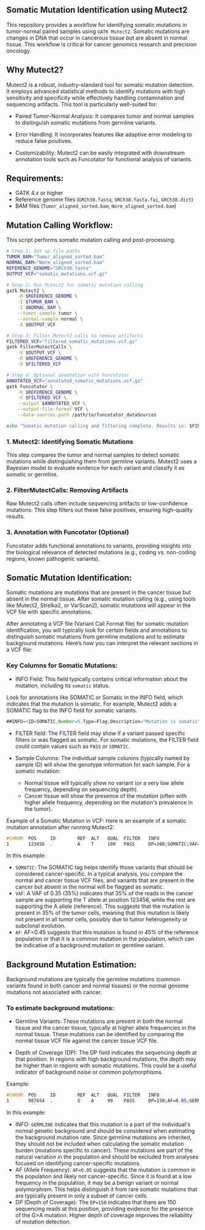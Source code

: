 ## Somatic Mutation Identification using Mutect2
This repository provides a workflow for identifying somatic mutations in tumor-normal paired samples using `GATK Mutect2`. Somatic mutations are changes in DNA that occur in cancerous tissue but are absent in normal tissue. This workflow is critical for cancer genomics research and precision oncology.

## Why Mutect2?
Mutect2 is a robust, industry-standard tool for somatic mutation detection. It employs advanced statistical methods to identify mutations with high sensitivity and specificity while effectively handling contamination and sequencing artifacts. This tool is particularly well-suited for:

- Paired Tumor-Normal Analysis: It compares tumor and normal samples to distinguish somatic mutations from germline variants.

- Error Handling: It incorporates features like adaptive error modeling to reduce false positives.

- Customizability: Mutect2 can be easily integrated with downstream annotation tools such as Funcotator for functional analysis of variants.

## Requirements: 
- GATK 4.x or higher
- Reference genome files (`GRCh38.fasta`, `GRCh38.fasta.fai`, `GRCh38.dict`) 
- BAM files (`Tumor_aligned_sorted.bam`, `Norm_aligned_sorted.bam`)

## Mutation Calling Workflow:
This script performs somatic mutation calling and post-processing.

```bash
# Step 1: Set up file paths
TUMOR_BAM="Tumor_aligned_sorted.bam"
NORMAL_BAM="Norm_aligned_sorted.bam"
REFERENCE_GENOME="GRCh38.fasta"
OUTPUT_VCF="somatic_mutations.vcf.gz"

# Step 2: Run Mutect2 for somatic mutation calling
gatk Mutect2 \
    -R $REFERENCE_GENOME \
    -I $TUMOR_BAM \
    -I $NORMAL_BAM \
    --tumor-sample tumor \
    --normal-sample normal \
    -O $OUTPUT_VCF

# Step 3: Filter Mutect2 calls to remove artifacts
FILTERED_VCF="filtered_somatic_mutations.vcf.gz"
gatk FilterMutectCalls \
    -V $OUTPUT_VCF \
    -R $REFERENCE_GENOME \
    -O $FILTERED_VCF

# Step 4: Optional annotation with Funcotator
ANNOTATED_VCF="annotated_somatic_mutations.vcf.gz"
gatk Funcotator \
    -R $REFERENCE_GENOME \
    -V $FILTERED_VCF \
    --output $ANNOTATED_VCF \
    --output-file-format VCF \
    --data-sources-path /path/to/funcotator_dataSources

echo "Somatic mutation calling and filtering complete. Results in: $FILTERED_VCF"
```

### 1. Mutect2: Identifying Somatic Mutations
This step compares the tumor and normal samples to detect somatic mutations while distinguishing them from germline variants.
Mutect2 uses a Bayesian model to evaluate evidence for each variant and classify it as somatic or germline.

### 2. FilterMutectCalls: Removing Artifacts
Raw Mutect2 calls often include sequencing artifacts or low-confidence mutations. This step filters out these false positives, ensuring high-quality results.

### 3. Annotation with Funcotator (Optional)
Funcotator adds functional annotations to variants, providing insights into the biological relevance of detected mutations (e.g., coding vs. non-coding regions, known pathogenic variants).

## Somatic Mutation Identification:
Somatic mutations are mutations that are present in the cancer tissue but absent in the normal tissue. After somatic mutation calling (e.g., using tools like Mutect2, Strelka2, or VarScan2), somatic mutations will appear in the VCF file with specific annotations.

After annotating a VCF file (Variant Call Format file) for somatic mutation identification, you will typically look for certain fields and annotations to distinguish somatic mutations from germline mutations and to estimate background mutations. Here’s how you can interpret the relevant sections in a VCF file:


### Key Columns for Somatic Mutations:

- INFO Field: This field typically contains critical information about the mutation, including its `somatic` status.

Look for annotations like SOMATIC or Somatic in the INFO field, which indicates that the mutation is somatic.
For example, Mutect2 adds a SOMATIC flag to the INFO field for somatic variants.
```javascript
##INFO=<ID=SOMATIC,Number=0,Type=Flag,Description="Mutation is somatic">
```
- FILTER field: The FILTER field may show if a variant passed specific filters or was flagged as somatic. For somatic mutations, the FILTER field could contain values such as `PASS` or `SOMATIC`.
  
- Sample Columns: The individual sample columns (typically named by sample ID) will show the genotype information for each sample. For a somatic mutation:
  - Normal tissue will typically show no variant (or a very low allele frequency, depending on sequencing depth).
  - Cancer tissue will show the presence of the mutation (often with higher allele frequency, depending on the mutation's prevalence in the tumor).

Example of a Somatic Mutation in VCF:
Here is an example of a somatic mutation annotation after running Mutect2:
```CSS
#CHROM  POS     ID        REF  ALT   QUAL  FILTER   INFO
1       123456  .         A    T     100   PASS     DP=100;SOMATIC;VAF=0.35;AF=0.45
```
In this example:
- `SOMATIC`: The SOMATIC tag helps identify those variants that should be considered cancer-specific. In a typical analysis, you compare the normal and cancer tissue VCF files, and variants that are present in the cancer but absent in the normal will be flagged as somatic.
- `VAF`:  A VAF of 0.35 (35%) indicates that 35% of the reads in the cancer sample are supporting the T allele at position 123456, while the rest are supporting the A allele (reference). This suggests that the mutation is present in 35% of the tumor cells, meaning that this mutation is likely not present in all tumor cells, possibly due to tumor heterogeneity or subclonal evolution.
- `AF`:  AF=0.45 suggests that this mutation is found in 45% of the reference population or that it is a common mutation in the population, which can be indicative of a background mutation or germline variant.

## Background Mutation Estimation:
Background mutations are typically the germline mutations (common variants found in both cancer and normal tissues) or the normal genome mutations not associated with cancer.

### To estimate background mutations:

- Germline Variants: These mutations are present in both the normal tissue and the cancer tissue, typically at higher allele frequencies in the normal tissue. These mutations can be identified by comparing the normal tissue VCF file against the cancer tissue VCF file.

- Depth of Coverage (DP): The DP field indicates the sequencing depth at that position. In regions with high background mutations, the depth may be higher than in regions with somatic mutations. This could be a useful indicator of background noise or common polymorphisms.

Example:
```css
#CHROM  POS     ID        REF  ALT   QUAL  FILTER   INFO
1       987654  .         G    A     99    PASS     DP=150;AF=0.05;GERMLINE
```
In this example:
- INFO: `GERMLINE` indicates that this mutation is a part of the individual's normal genetic background and should be considered when estimating the background mutation rate. Since germline mutations are inherited, they should not be included when calculating the somatic mutation burden (mutations specific to cancer). These mutations are part of the natural variation in the population and should be excluded from analyses focused on identifying cancer-specific mutations.
- AF (Allele Frequency): `AF=0.05` suggests that the mutation is common in the population and likely not cancer-specific. Since it is found at a low frequency in the population, it may be a benign variant or normal polymorphism. This helps distinguish it from rare somatic mutations that are typically present in only a subset of cancer cells.
- DP (Depth of Coverage): The `DP=150` indicates that there are 150 sequencing reads at this position, providing evidence for the presence of the G>A mutation. Higher depth of coverage improves the reliability of mutation detection.
